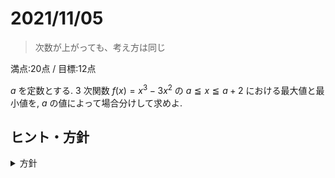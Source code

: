 # 2021/11/05

> 次数が上がっても、考え方は同じ

満点:20点 / 目標:12点

$a$ を定数とする. $3$ 次関数 $f(x)=x^3-3x^2$ の $a \leqq x \leqq a+2$ における最大値と最小値を, $a$ の値によって場合分けして求めよ.

## ヒント・方針

<details markdown="1">
<summary>方針</summary>

- **最大値・最小値がいつ切り替わるか**を意識する.
- 定義域全体が動く場合の関数の最大・最小
    - 2次関数: 黄チャートIA 基本例題63
    - 3次関数: 黄チャートIIB 重要例題191
        - なぜかLv5表記だが, 逆難易度詐欺なのであまり難しくない

<details markdown="1">
<summary>すごいヒント(ほぼ答え)</summary>

- $f(a)$ と $f(a+2)$ の大小関係に注目

<div class="geogebra">
<iframe scrolling="no" title="mathterro_20211105" src="https://www.geogebra.org/material/iframe/id/wptqtgx4/width/700/height/500/border/888888/sfsb/true/smb/false/stb/false/stbh/false/ai/false/asb/false/sri/false/rc/false/ld/false/sdz/false/ctl/false" width="700px" height="500px" style="border:0px;"> </iframe>
</div>

</details>

</details>